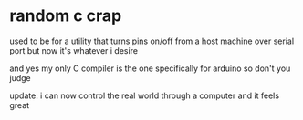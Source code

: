 # random c crap
used to be for a utility that turns pins on/off from a host machine over serial port but now
it's whatever i desire

and yes my only C compiler is the one specifically for arduino so don't you judge

update: i can now control the real world through a computer and it feels great

